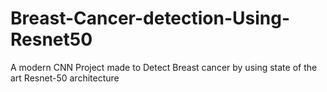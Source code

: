 # Breast-Cancer-detection-Using-Resnet50
A modern CNN Project made to Detect Breast cancer by using state of the art Resnet-50 architecture
